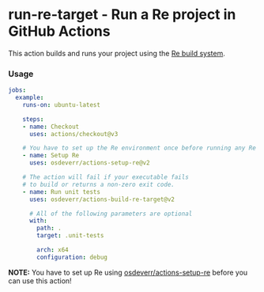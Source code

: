 # run-re-target - Run a Re project in GitHub Actions

This action builds and runs your project using the [Re build system](https://github.com/osdeverr/rebs).

### Usage

```yaml
jobs:
  example:
    runs-on: ubuntu-latest

    steps:
    - name: Checkout
      uses: actions/checkout@v3

    # You have to set up the Re environment once before running any Re actions.
    - name: Setup Re
      uses: osdeverr/actions-setup-re@v2

    # The action will fail if your executable fails
    # to build or returns a non-zero exit code.
    - name: Run unit tests
      uses: osdeverr/actions-build-re-target@v2

      # All of the following parameters are optional
      with:
        path: .
        target: .unit-tests

        arch: x64
        configuration: debug
```

**NOTE:** You have to set up Re using [osdeverr/actions-setup-re](https://github.com/osdeverr/actions-setup-re) before you can use this action!
